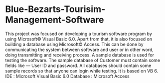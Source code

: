 # Blue-Bezarts-Tourisim-Management-Software

This project was focused on developing a tourism software program by using Microsoft© Visual Basic 6.0. Apart from that, it is also focused on building a database using Microsoft© Access. This can be done by communicating the system between software and user or in other word, doing transmitting and receiving process. A sample database is used for testing the software. The sample database of Customer must contain some fields like — User ID and password. All databases should contain some sample records so that anyone can login while testing.
It is based on VB 6.
IDE : Microsoft Visual Basic 6.0
Database : Microsoft Access
